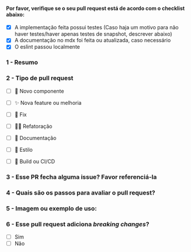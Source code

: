 #### Por favor, verifique se o seu pull request está de acordo com o checklist abaixo:

- [x] A implementação feita possui testes (Caso haja um motivo para não haver testes/haver apenas testes de snapshot, descrever abaixo)
- [x] A documentação no mdx foi feita ou atualizada, caso necessário
- [x] O eslint passou localmente

### 1 - Resumo

### 2 - Tipo de pull request

- [ ] 🧱 Novo componente
- [ ] ✨ Nova feature ou melhoria
- [ ] 🐛 Fix
- [ ] 👨‍💻 Refatoração
- [ ] 📝 Documentação
- [ ] 🎨 Estilo
- [ ] 🤖 Build ou CI/CD


### 3 - Esse PR fecha alguma issue? Favor referenciá-la

### 4 - Quais são os passos para avaliar o pull request?

### 5 - Imagem ou exemplo de uso:

### 6 - Esse pull request adiciona _breaking changes_?
- [ ] Sim
- [ ] Não
